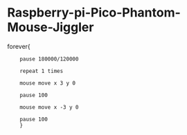 # Raspberry-pi-Pico-Phantom-Mouse-Jiggler


forever{

        pause 180000/120000

        repeat 1 times

        mouse move x 3 y 0

        pause 100

        mouse move x -3 y 0

        pause 100
        }
